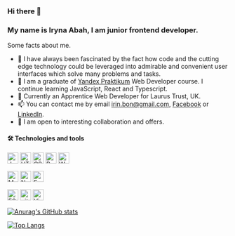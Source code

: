 ### Hi there 👋 
### My name is Iryna Abah, I am junior frontend developer.

Some facts about me.

- 🔭 I have always been fascinated by the fact how code and the cutting edge technology could be leveraged into admirable and convenient user interfaces which solve many problems and tasks. 
- 🌱 I am a graduate of [Yandex Praktikum](https://practicum.yandex.com/web/) Web Developer course. I continue learning JavaScript, React and Typescript.
- 🌱 Currently an Apprentice Web Developer for Laurus Trust, UK.
- 📫 You can contact me by email irin.bon@gmail.com, [Facebook](https://www.facebook.com/irina.abah/) or [LinkedIn](https://www.linkedin.com/in/iryna-abah/).
- 👯 I am open to interesting collaboration and offers.

#### 🛠  Technologies and tools

<a name="learning-now"></a>

[<img src="https://img.shields.io/badge/JavaScript-282C34?logo=javascript&logoColor=F7DF1E" alt="JavaScript logo" title="JavaScript" height="25" />][tech_tools_anchor]
[<img src="https://img.shields.io/badge/HTML5-282C34?logo=html5&logoColor=E34F26" alt="HTML5 logo" title="HTML5" height="25" />][tech_tools_anchor]
[<img src="https://img.shields.io/badge/CSS3-282C34?logo=css3&logoColor=1572B6" alt="CSS3 logo" title="CSS3" height="25" />][tech_tools_anchor]
[<img src="https://img.shields.io/badge/React Native-282C34?logo=react&logoColor=61DAFB" alt="React Native logo" title="React" height="25" />][tech_tools_anchor]
[<img src="https://img.shields.io/badge/Webpack-282C34?logo=webpack&logoColor=8ED5FA" alt="Webpack logo" title="Webpack" height="25" />][tech_tools_anchor]
&nbsp;

[<img src="https://img.shields.io/badge/MongoDB-282C34?logo=mongodb&logoColor=47A248" alt="MongoDB logo" title="MongoDB" height="25" />][learning_next_anchor]
[<img src="https://img.shields.io/badge/Node.js-282C34?logo=node.js&logoColor=339933" alt="Node.js logo" title="Node.js" height="25" />][learning_next_anchor]
[<img src="https://img.shields.io/badge/Express-282C34?logo=express&logoColor=FFFFFF" alt="Express.js logo" title="Express.js" height="25" />][learning_next_anchor]
&nbsp;

[<img src="https://img.shields.io/badge/ESLint-282C34?logo=eslint&logoColor=4B32C3" alt="ESLint logo" title="ESLint" height="25" />][tech_tools_anchor]
[<img src="https://img.shields.io/badge/git-282C34?logo=git&logoColor=F05032" alt="git logo" title="git" height="25" />][tech_tools_anchor]
[<img src="https://img.shields.io/badge/VS%20Code-282C34?logo=visual-studio-code&logoColor=007ACC" alt="Visual Studio Code logo" title="Visual Studio Code" height="25" />][tech_tools_anchor]
&nbsp;

[tech_tools_anchor]: #bonjour--
[learning_now_anchor]: #learning-now
[learning_next_anchor]: #learning-next

[![Anurag's GitHub stats](https://github-readme-stats.vercel.app/api?username=Irina-abah&show_icons=true&&bg_color=40,FFFBBE,F3B7EF)](https://github.com/Irina-abah/github-readme-stats)

[![Top Langs](https://github-readme-stats.vercel.app/api/top-langs/?username=Irina-abah&layout=compact)](https://github.com/Irina-abah/github-readme-stats)



